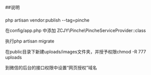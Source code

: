 ##说明

###
php artisan vendor:publish --tag=pinche

在config/app.php 中添加
ZCJY\Pinche\PincheServiceProvider::class

执行php artisan migrate

在public目录下新建uploads/images文件夹，并授予权限chmod -R 777 uploads


到微信的后台的接口权限中设置“网页授权”域名